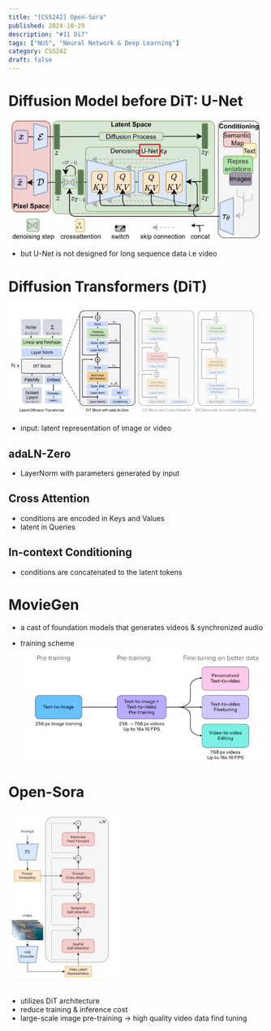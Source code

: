 ```yaml
---
title: "[CS5242] Open-Sora"
published: 2024-10-29
description: "#11 DiT"
tags: ["NUS", "Neural Network & Deep Learning"]
category: CS5242
draft: false
---
```


# Diffusion Model before DiT: U-Net
![before](before.png)
- but U-Net is not designed for long sequence data i.e video

# Diffusion Transformers (DiT)
![DiT](dit.png)
- input: latent representation of image or video

## adaLN-Zero
- LayerNorm with parameters generated by input

## Cross Attention
- conditions are encoded in Keys and Values
- latent in Queries
## In-context Conditioning
- conditions are concatenated to the latent tokens

# MovieGen
- a cast of foundation models that generates videos & synchronized audio

- training scheme
![training scheme](training_scheme.png)

# Open-Sora
![Open Sora](open_sora.png)
- utilizes DiT architecture
- reduce training & inference cost
- large-scale image pre-training $\rightarrow$ high quality video data find tuning